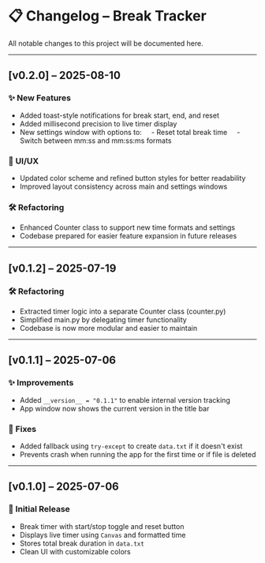 # 📋 Changelog – Break Tracker

All notable changes to this project will be documented here.

---
## [v0.2.0] – 2025-08-10
### ✨ New Features
- Added toast-style notifications for break start, end, and reset
- Added millisecond precision to live timer display
- New settings window with options to:
      - Reset total break time
      - Switch between mm:ss and mm:ss:ms formats

### 🎨 UI/UX
- Updated color scheme and refined button styles for better readability
- Improved layout consistency across main and settings windows

### 🛠 Refactoring
- Enhanced Counter class to support new time formats and settings
- Codebase prepared for easier feature expansion in future releases

---

## [v0.1.2] – 2025-07-19
### 🛠 Refactoring
- Extracted timer logic into a separate Counter class (counter.py)
- Simplified main.py by delegating timer functionality
- Codebase is now more modular and easier to maintain

---

## [v0.1.1] – 2025-07-06
### ✨ Improvements
- Added `__version__ = "0.1.1"` to enable internal version tracking
- App window now shows the current version in the title bar

### 🐛 Fixes
- Added fallback using `try-except` to create `data.txt` if it doesn't exist
- Prevents crash when running the app for the first time or if file is deleted

---

## [v0.1.0] – 2025-07-06
### 🎉 Initial Release
- Break timer with start/stop toggle and reset button
- Displays live timer using `Canvas` and formatted time
- Stores total break duration in `data.txt`
- Clean UI with customizable colors


